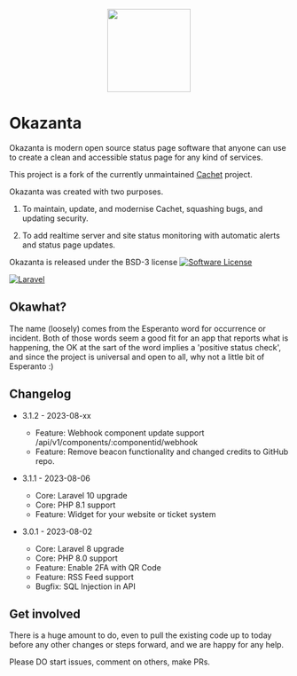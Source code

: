 <p align="center"><img src="https://okazanta.com/assets/okazanta-logo-01.svg" width="150px"></p>

# Okazanta

Okazanta is modern open source status page software that anyone can use to create a clean and accessible status page for any kind of services.

This project is a fork of the currently unmaintained [Cachet](https://github.com/CachetHQ/Cachet) project.

Okazanta was created with two purposes.

1. To maintain, update, and modernise Cachet, squashing bugs, and updating security.

2. To add realtime server and site status monitoring with automatic alerts and status page updates.

Okazanta is released under the BSD-3 license [![Software License](https://img.shields.io/badge/license-BSD3-brightgreen.svg?style=flat-square)](LICENSE)

[![Laravel](https://github.com/steffjenl/okazanta/actions/workflows/laravel.yml/badge.svg)](https://github.com/steffjenl/okazanta/actions/workflows/laravel.yml)

## Okawhat?

The name (loosely) comes from the Esperanto word for occurrence or incident. Both of those words seem a good fit for an app that reports what is happening, the OK at the sart of the word implies a 'positive status check', and since the project is universal and open to all, why not a little bit of Esperanto :)

## Changelog

- 3.1.2 - 2023-08-xx
    - Feature: Webhook component update support /api/v1/components/:componentid/webhook
    - Feature: Remove beacon functionality and changed credits to GitHub repo.

- 3.1.1 - 2023-08-06
  - Core: Laravel 10 upgrade
  - Core: PHP 8.1 support
  - Feature: Widget for your website or ticket system

- 3.0.1 - 2023-08-02
  - Core: Laravel 8 upgrade
  - Core: PHP 8.0 support
  - Feature: Enable 2FA with QR Code
  - Feature: RSS Feed support
  - Bugfix: SQL Injection in API

## Get involved

There is a huge amount to do, even to pull the existing code up to today before any other changes or steps forward, and we are happy for any help.

Please DO start issues, comment on others, make PRs.
